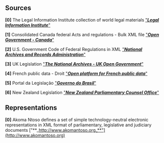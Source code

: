 ## Sources

**[0]** The Legal Information Institute collection of world legal materials ["**_Legal Information Institute_**"](https://www.law.cornell.edu/world)

**[1]** Consolidated Canada federal Acts and regulations - Bulk XML file ["**_Open Government - Canada_**"](https://open.canada.ca/data/en/dataset/ff56de85-f8b9-4719-8dff-ecf362adf0af)

**[2]** U.S. Government Code of Federal Regulations in XML ["**_National Archives and Records Administration_**"](https://catalog.data.gov/dataset/code-of-federal-regulations-in-xml)

**[3]** UK Legislation ["**_The National Archives - UK Open Government_**"](https://old.datahub.io/dataset/uk-legislation-api)

**[4]** French public data - Droit ["**_Open platform for French public data_**"](https://www.data.gouv.fr/en/search/?q=droit)

**[5]** Portal da Legislação ["**_Governo do Brasil_**"](http://www4.planalto.gov.br/legislacao/)

**[6]** New Zealand Legislation ["**_New Zealand Parliamentary Counsel Office_**"](https://catalogue.data.govt.nz/dataset/new-zealand-legislation)

## Representations

**[0]** Akoma Ntoso defines a set of simple technology-neutral electronic representations in XML format of parliamentary, legislative and judiciary documents ["**_http://www.akomantoso.org_**"](http://www.akomantoso.org)

